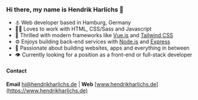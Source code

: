 ### Hi there, my name is Hendrik Harlichs 👋

- ⚓️ Web developer based in Hamburg, Germany
- 🧑‍💻 Loves to work with HTML, CSS/Sass and Javascript
- 🤩 Thrilled with modern frameworks like [Vue.js](https://vuejs.org) and [Tailwind CSS](https://tailwindcss.com)
- ⚙️ Enjoys building back-end services with [Node.js](https://nodejs.org) and [Express](https://expressjs.com)
- 💪 Passionate about building websites, apps and everything in between
- 👁 Currently looking for a position as a front-end or full-stack developer

#### Contact
**Email** [hi@hendrikharlichs.de](mailto:hi@hendrikharlichs.de) | **Web** [www.hendrikharlichs.de](https://www.hendrikharlichs.de)
